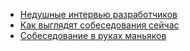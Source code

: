 - [Недушные интервью разработчиков](https://habr.com/ru/articles/724754/)
- [Как выглядят собеседования сейчас](https://habr.com/ru/articles/758838/)
- [Собеседование в руках маньяков](https://habr.com/ru/companies/nordclan/articles/757194/)
